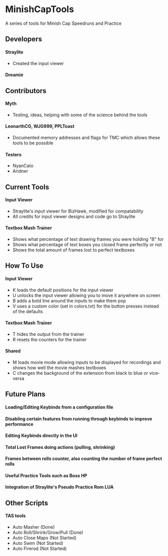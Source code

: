 # MinishCapTools
A series of tools for Minish Cap Speedruns and Practice

## Developers
#### Straylite
- Created the input viewer
#### Dreamie

## Contributors
#### Myth
- Testing, ideas, helping with some of the science behind the tools
#### LeonarthCG, WJG999, PPLToast
- Documented memory addresses and flags for TMC which allows these tools to be possible
#### Testers
- NyanCato
- Aridner

## Current Tools
#### Input Viewer
- Straylite's input viewer for BizHawk, modified for compatability
- All credits for input viewer designs and code go to Straylite
#### Textbox Mash Trainer
- Shows what percentage of text drawing frames you were holding "B" for
- Shows what percentage of text boxes you closed frame perfectly or not
- Shows the total amount of frames lost to perfect textboxes

## How To Use
#### Input Viewer
- K loads the default positions for the input viewer
- U unlocks the input viewer allowing you to move it anywhere on screen
- B adds a bold line around the inputs to make them pop
- V uses a custom color (set in colors.txt) for the button presses instead of the defaults

#### Textbox Mash Trainer
- T hides the output from the trainer
- R resets the counters for the trainer


#### Shared
- M loads movie mode allowing inputs to be displayed for recordings and shows how well the movie mashes textboxes
- C changes the background of the extension from black to blue or vice-versa

## Future Plans
#### Loading/Editing Keybinds from a configuration file
#### Disabling certain features from running through keybinds to improve performance
#### Editing Keybinds directly in the UI
#### Total Lost Frames doing actions (pulling, shrinking)
#### Frames between rolls counter, also counting the number of frame perfect rolls
#### Useful Practice Tools such as Boss HP
#### Integration of Straylite's Pseudo Practice Rom LUA

## Other Scripts
#### TAS tools
- Auto Masher (Done)
- Auto Roll/Shrink/Grow/Pull (Done)
- Auto Close Maps (Not Started)
- Auto Swim (Not Started)
- Auto Firerod (Not Started)
